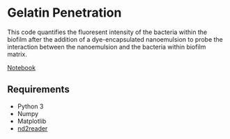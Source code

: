 # Gelatin Penetration

This code quantifies the fluoresent intensity of the bacteria within the biofilm after the addition of a dye-encapsulated nanoemulsion to probe the interaction between the nanoemulsion and the bacteria within biofilm matrix. 

[Notebook](gelatin_time_lapse.ipynb)

## Requirements

* Python 3
* Numpy
* Matplotlib
* [nd2reader](https://rbnvrw.github.io/nd2reader/)
